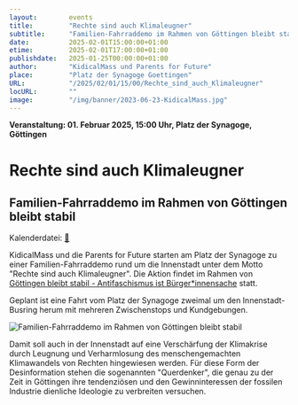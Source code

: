 ```yaml
---
layout:        events
title:         "Rechte sind auch Klimaleugner"
subtitle:      "Familien-Fahrraddemo im Rahmen von Göttingen bleibt stabil"
date:          2025-02-01T15:00:00+01:00
etime:         2025-02-01T17:00:00+01:00
publishdate:   2025-01-25T00:00:00+01:00
author:        "KidicalMass und Parents for Future"
place:         "Platz der Synagoge Goettingen"
URL:           "/2025/02/01/15/00/Rechte_sind_auch_Klimaleugner"
locURL:        ""
image:         "/img/banner/2023-06-23-KidicalMass.jpg"
---
```


**Veranstaltung: 01. Februar 2025, 15:00 Uhr, Platz der Synagoge, Göttingen**

Rechte sind auch Klimaleugner
===========

Familien-Fahrraddemo im Rahmen von Göttingen bleibt stabil
-----------


Kalenderdatei: [📆](/ics/2025-02-01_15-00_rechte_sind_auch_klimaleugner.ics)

KidicalMass und die Parents for Future starten am Platz der Synagoge zu einer Familien-Fahrraddemo rund um die Innenstadt
unter dem Motto "Rechte sind auch Klimaleugner".
Die Aktion findet im Rahmen von [Göttingen bleibt stabil - Antifaschismus ist Bürger\*innensache](/2025/02/01/12/00/Goettingen_bleibt_stabil/) statt.

Geplant ist eine Fahrt vom Platz der Synagoge zweimal um den Innenstadt-Busring
herum mit mehreren Zwischenstops und Kundgebungen. 

![Familien-Fahrraddemo im Rahmen von Göttingen bleibt stabil](/img/event/2025-02-01_Rechte_sind_auch_KlimaleugnerFahrraddemo.jpg)

Damit soll auch in der Innenstadt auf
eine Verschärfung der Klimakrise durch Leugnung und Verharmlosung des
menschengemachten Klimawandels von Rechten hingewiesen werden. 
Für diese Form der Desinformation stehen die sogenannten "Querdenker",
die genau zu der Zeit in Göttingen ihre tendenziösen und den
Gewinninteressen der fossilen Industrie
dienliche Ideologie zu verbreiten versuchen.  

